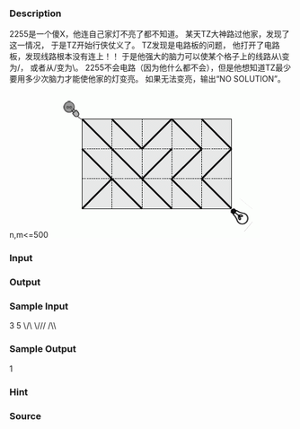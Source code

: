 
### Description
2255是一个傻X，他连自己家灯不亮了都不知道。
某天TZ大神路过他家，发现了这一情况，
于是TZ开始行侠仗义了。
TZ发现是电路板的问题，
他打开了电路板，发现线路根本没有连上！！
于是他强大的脑力可以使某个格子上的线路从\变为/，
或者从/变为\。
2255不会电路（因为他什么都不会），但是他想知道TZ最少要用多少次脑力才能使他家的灯变亮。
如果无法变亮，输出“NO SOLUTION”。
n,m<=500
![](/JudgeOnline/upload/201106/a.jpg)
### Input

### Output

### Sample Input
3 5
\\/\\
\\///
/\\\\
### Sample Output
1
### Hint

### Source
